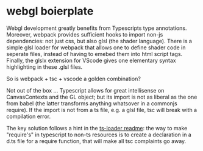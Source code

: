 # webgl boierplate

Webgl development greatly benefits from Typescripts type annotations. Moreover, webpack provides sufficient hooks to import non-js dependencies: not just css, but also
glsl (the shader language). There is a simple glsl loader for webpack that allows one to define shader code in seperate files, instead of having to 
emebed them into html script tags. Finally, the glslx extension for VScode gives one elementary syntax highlighting in these .glsl files.

So is webpack + tsc + vscode a golden combination?

Not out of the box ... Typescript allows for great intellisense on CanvasContexts and the GL object; but its import is not as liberal as the one from babel 
(the latter transforms anything whatsover in a commonjs require). If the import is not from a ts file, e.g. a glsl file, tsc will break with a compilation error.

The key solution follows a hint in the [ts-loader readme](https://github.com/TypeStrong/ts-loader#loading-other-resources-and-code-splitting): the way to make "require's" in typescript to non-ts resources is to 
create a declaration in a d.ts file for a  require function, that will make all tsc complaints go away. 